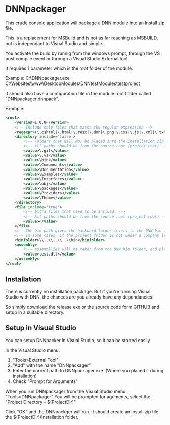 # DNNpackager

This crude console application will package a DNN module into an Install zip file.

This is a replacement for MSBuild and is not as far reaching as MSBUILD, but is independant to Visual Studio and simple.

You activate the build by runnig from the windows prompt, through the VS post compile event or through a Visual Studio External tool.

It requires 1 parameter which is the root folder of the module.

Example:
C:\\DNNpackager.exe C:\Websites\www\DesktopModules\DNNtestModules\testproject

It should also have a configuration file in the module root folder called "DNNpackager.dnnpack".

Example:
```xml
<root>
	<version>1.0.0</version>
	<!-- Include only files that match the regular expression -->
	<regexpr>(\.cshtml|\.html|\.resx|\.dnn|\.png|\.css|\.js|\.xml|\.txt|\.md)$</regexpr>
	<directory include='false'>
		<!-- Folders that will NOT be placed into the installation zip -->
		<!-- All paths should be from the source root (project root) -->
		<value>\.git</value>
		<value>\.vs</value>
		<value>\bin</value>
		<value>\Componants</value>
		<value>\Documentation</value>
		<value>\Examples</value>
		<value>\Interfaces</value>
		<value>\obj</value>
		<value>\packages</value>
		<value>\Providers</value>
		<value>\Theme</value>
	</directory>
	<file include='true'>
		<!-- Extra files that need to be inclued. -->
		<!-- All paths should be from the source root (project root) -->
		<value></value>
	</file>
	<!-- The bin path gives the backward folder levels to the DNN bin folder, so assemblies can be taken. -->
	<!-- In some cases, if the project folder is not under a company level, this will need to be change. -->
	<binfolder>\\..\\..\\..\\bin</binfolder>
	<assembly>
		<!-- Assembllies will be taken from the DNN bin folder, and placed on root. -->
		<value>test.dll</value>
	</assembly>
</root>
```

Installation
------------

There is currently no installation package.  But if you're running Visual Studio with DNN, the chances are you already have any dependancies.

So simply download the release exe or the source code form GITHUB and setup in a suitable directory.

Setup in Visual Studio
----------------------

You can setup DNNpacker in Visual Studio, so it can be started easily

In the Visual Studio menu.
1. "Tools>External Tool"
2. "Add" with the name "DNNpackager"
3. Enter the correct path to DNNpackager.exe. (Where you placed it during installation)
4. Check "Prompt for Arguments"

When you run DNNpackager from the Visual Studio menu.  "Tools>DNNpackager" You will be prompted for aguments, select the "Project Directory - $(ProjectDir)"

Click "OK" and the DNNpackger will run.  It should create an install zip file the $(ProjectDir)\Installation folder.

